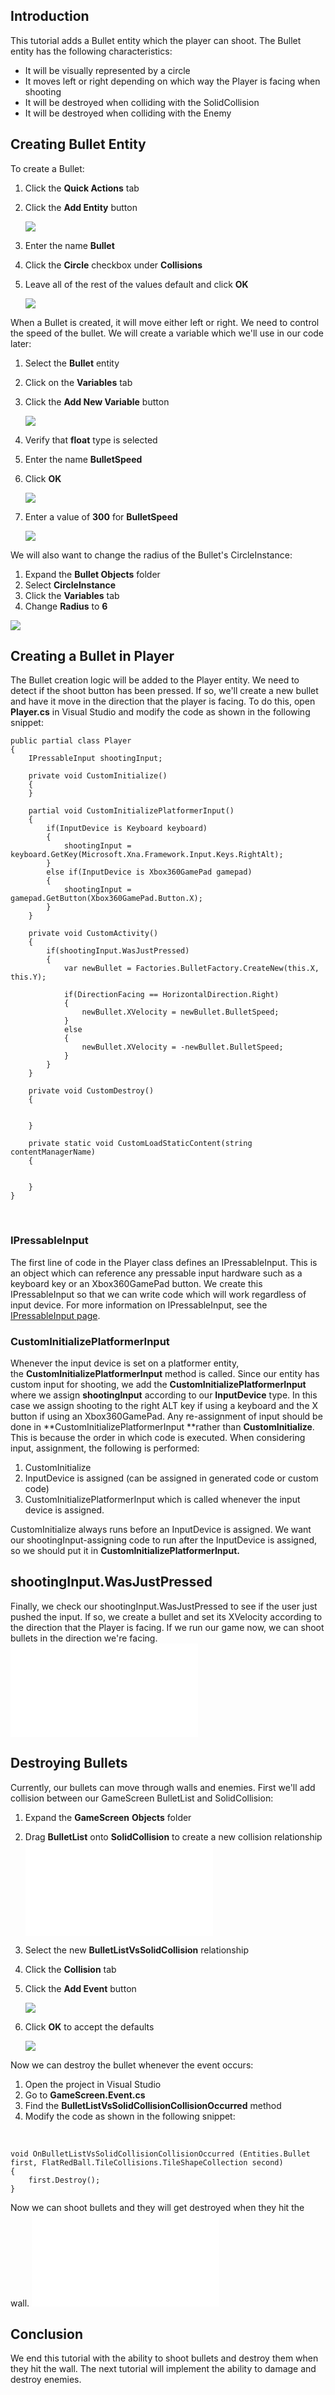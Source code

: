 ## Introduction

This tutorial adds a Bullet entity which the player can shoot. The Bullet entity has the following characteristics:

-   It will be visually represented by a circle
-   It moves left or right depending on which way the Player is facing when shooting
-   It will be destroyed when colliding with the SolidCollision
-   It will be destroyed when colliding with the Enemy

## Creating Bullet Entity

To create a Bullet:

1.  Click the **Quick Actions** tab

2.  Click the **Add Entity** button

    ![](/media/2021-04-img_607e1fd7e03e3.png)

3.  Enter the name **Bullet**

4.  Click the **Circle** checkbox under **Collisions**

5.  Leave all of the rest of the values default and click ****OK****

    ![](/media/2021-04-img_607e20336ee94.png)

When a Bullet is created, it will move either left or right. We need to control the speed of the bullet. We will create a variable which we'll use in our code later:

1.  Select the **Bullet** entity

2.  Click on the **Variables** tab

3.  Click the **Add New Variable** button

    ![](/media/2021-04-img_607e2221603ae.png)

4.  Verify that **float** type is selected

5.  Enter the name **BulletSpeed**

6.  Click ****OK****

    ![](/media/2021-04-img_607e22630ea62.png)

7.  Enter a value of **300** for **BulletSpeed**

    ![](/media/2021-04-img_607e229ab79a5.png)

We will also want to change the radius of the Bullet's CircleInstance:

1.  Expand the **Bullet Objects** folder
2.  Select **CircleInstance**
3.  Click the **Variables** tab
4.  Change **Radius** to **6**

![](/media/2021-04-img_607e2fd8d283a.png)

## Creating a Bullet in Player

The Bullet creation logic will be added to the Player entity. We need to detect if the shoot button has been pressed. If so, we'll create a new bullet and have it move in the direction that the player is facing. To do this, open **Player.cs** in Visual Studio and modify the code as shown in the following snippet:

    public partial class Player
    {
        IPressableInput shootingInput;

        private void CustomInitialize()
        {
        }

        partial void CustomInitializePlatformerInput()
        {
            if(InputDevice is Keyboard keyboard)
            {
                shootingInput = keyboard.GetKey(Microsoft.Xna.Framework.Input.Keys.RightAlt);
            }
            else if(InputDevice is Xbox360GamePad gamepad)
            {
                shootingInput = gamepad.GetButton(Xbox360GamePad.Button.X);
            }
        }

        private void CustomActivity()
        {
            if(shootingInput.WasJustPressed)
            {
                var newBullet = Factories.BulletFactory.CreateNew(this.X, this.Y);

                if(DirectionFacing == HorizontalDirection.Right)
                {
                    newBullet.XVelocity = newBullet.BulletSpeed;
                }
                else
                {
                    newBullet.XVelocity = -newBullet.BulletSpeed;
                }
            }
        }

        private void CustomDestroy()
        {


        }

        private static void CustomLoadStaticContent(string contentManagerName)
        {


        }
    }

 

### IPressableInput

The first line of code in the Player class defines an IPressableInput. This is an object which can reference any pressable input hardware such as a keyboard key or an Xbox360GamePad button. We create this IPressableInput so that we can write code which will work regardless of input device. For more information on IPressableInput, see the [IPressableInput page](/documentation/api/flatredball/flatredball-input/flatredball-input-ipressableinput/.md).

### CustomInitializePlatformerInput

Whenever the input device is set on a platformer entity, the **CustomInitializePlatformerInput** method is called. Since our entity has custom input for shooting, we add the **CustomInitializePlatformerInput** where we assign **shootingInput** according to our **InputDevice** type. In this case we assign shooting to the right ALT key if using a keyboard and the X button if using an Xbox360GamePad. Any re-assignment of input should be done in **CustomInitializePlatformerInput **rather than **CustomInitialize**. This is because the order in which code is executed. When considering input, assignment, the following is performed:

1.  CustomInitialize
2.  InputDevice is assigned (can be assigned in generated code or custom code)
3.  CustomInitializePlatformerInput which is called whenever the input device is assigned.

CustomInitialize always runs before an InputDevice is assigned. We want our shootingInput-assigning code to run after the InputDevice is assigned, so we should put it in **CustomInitializePlatformerInput.**

## shootingInput.WasJustPressed

Finally, we check our shootingInput.WasJustPressed to see if the user just pushed the input. If so, we create a bullet and set its XVelocity according to the direction that the Player is facing. If we run our game now, we can shoot bullets in the direction we're facing. [![](/wp-content/uploads/2021/04/2021_April_19_204105.gif.md)](/wp-content/uploads/2021/04/2021_April_19_204105.gif.md)

## Destroying Bullets

Currently, our bullets can move through walls and enemies. First we'll add collision between our GameScreen BulletList and SolidCollision:

1.  Expand the **GameScreen** **Objects** folder

2.  Drag **BulletList** onto **SolidCollision** to create a new collision relationship [![](/wp-content/uploads/2021/04/2021_April_19_202908.gif.md)](/wp-content/uploads/2021/04/2021_April_19_202908.gif.md)

3.  Select the new **BulletListVsSolidCollision** relationship

4.  Click the **Collision** tab

5.  Click the **Add Event** button

    ![](/media/2021-04-img_607e3811765b5.png)

6.  Click **OK** to accept the defaults

    ![](/media/2021-04-img_607e38d7b39ff.png)

Now we can destroy the bullet whenever the event occurs:

1.  Open the project in Visual Studio
2.  Go to **GameScreen.Event.cs**
3.  Find the **BulletListVsSolidCollisionCollisionOccurred** method
4.  Modify the code as shown in the following snippet:

&nbsp;

    void OnBulletListVsSolidCollisionCollisionOccurred (Entities.Bullet first, FlatRedBall.TileCollisions.TileShapeCollection second)
    {
        first.Destroy();    
    }

Now we can shoot bullets and they will get destroyed when they hit the wall. [![](/wp-content/uploads/2021/04/2021_April_19_202018-1.gif.md)](/wp-content/uploads/2021/04/2021_April_19_202018-1.gif.md)  

## Conclusion

We end this tutorial with the ability to shoot bullets and destroy them when they hit the wall. The next tutorial will implement the ability to damage and destroy enemies.
